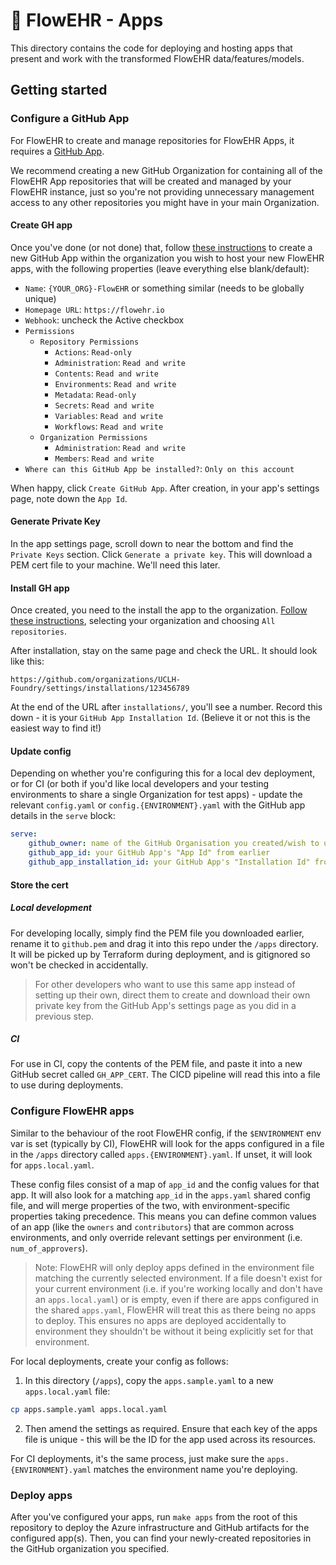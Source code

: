 # 🌺 FlowEHR - Apps

This directory contains the code for deploying and hosting apps that present and work with the transformed FlowEHR data/features/models.

## Getting started

### Configure a GitHub App

For FlowEHR to create and manage repositories for FlowEHR Apps, it requires a [GitHub App](https://docs.github.com/en/apps/creating-github-apps/creating-github-apps/about-apps).

We recommend creating a new GitHub Organization for containing all of the FlowEHR App repositories that will be created and managed by your FlowEHR instance, just so you're not providing unnecessary management access to any other repositories you might have in your main Organization.

#### Create GH app

Once you've done (or not done) that, follow [these instructions](https://docs.github.com/en/apps/creating-github-apps/creating-github-apps/creating-a-github-app) to create a new GitHub App within the organization you wish to host your new FlowEHR apps, with the following properties (leave everything else blank/default):

- `Name`: `{YOUR_ORG}-FlowEHR` or something similar (needs to be globally unique)
- `Homepage URL`: `https://flowehr.io`
- `Webhook`: uncheck the Active checkbox
- `Permissions`
    - `Repository Permissions`
        - `Actions`: `Read-only`
        - `Administration`: `Read and write`
        - `Contents`: `Read and write`
        - `Environments`: `Read and write`
        - `Metadata`: `Read-only`
        - `Secrets`: `Read and write`
        - `Variables`: `Read and write`
        - `Workflows`: `Read and write`
    - `Organization Permissions`
        - `Administration`: `Read and write`
        - `Members`: `Read and write`
- `Where can this GitHub App be installed?`: `Only on this account`

When happy, click `Create GitHub App`. After creation, in your app's settings page, note down the `App Id`.

#### Generate Private Key

In the app settings page, scroll down to near the bottom and find the `Private Keys` section. Click `Generate a private key`. This will download a PEM cert file to your machine. We'll need this later.

#### Install GH app

Once created, you need to the install the app to the organization. [Follow these instructions](https://docs.github.com/en/apps/maintaining-github-apps/installing-github-apps), selecting your organization and choosing `All repositories`.

After installation, stay on the same page and check the URL. It should look like this:

```
https://github.com/organizations/UCLH-Foundry/settings/installations/123456789
```

At the end of the URL after `installations/`, you'll see a number. Record this down - it is your `GitHub App Installation Id`. (Believe it or not this is the easiest way to find it!)

#### Update config

Depending on whether you're configuring this for a local dev deployment, or for CI (or both if you'd like local developers and your testing environments to share a single Organization for test apps) - update the relevant `config.yaml` or `config.{ENVIRONMENT}.yaml` with the GitHub app details in the `serve` block:

```yaml
serve:
    github_owner: name of the GitHub Organisation you created/wish to use for deploying apps into
    github_app_id: your GitHub App's "App Id" from earlier
    github_app_installation_id: your GitHub App's "Installation Id" from earlier
```

#### Store the cert

##### Local development

For developing locally, simply find the PEM file you downloaded earlier, rename it to `github.pem` and drag it into this repo under the `/apps` directory. It will be picked up by Terraform during deployment, and is gitignored so won't be checked in accidentally.

> For other developers who want to use this same app instead of setting up their own, direct them to create and download their own private key from the GitHub App's settings page as you did in a previous step.

##### CI

For use in CI, copy the contents of the PEM file, and paste it into a new GitHub secret called `GH_APP_CERT`. The CICD pipeline will read this into a file to use during deployments.

### Configure FlowEHR apps

Similar to the behaviour of the root FlowEHR config, if the `$ENVIRONMENT` env var is set (typically by CI), FlowEHR will look for the apps configured in a file in the `/apps` directory called `apps.{ENVIRONMENT}.yaml`. If unset, it will look for `apps.local.yaml`.

These config files consist of a map of `app_id` and the config values for that app. It will also look for a matching `app_id` in the `apps.yaml` shared config file, and will merge properties of the two, with environment-specific properties taking precedence. This means you can define common values of an app (like the `owners` and `contributors`) that are common across environments, and only override relevant settings per environment (i.e. `num_of_approvers`).

> Note: FlowEHR will only deploy apps defined in the environment file matching the currently selected environment. If a file doesn't exist for your current environment (i.e. if you're working locally and don't have an `apps.local.yaml`) or is empty, even if there are apps configured in the shared `apps.yaml`, FlowEHR will treat this as there being no apps to deploy. This ensures no apps are deployed accidentally to environment they shouldn't be without it being explicitly set for that environment.

For local deployments, create your config as follows:

1. In this directory (`/apps`), copy the `apps.sample.yaml` to a new `apps.local.yaml` file:

```bash
cp apps.sample.yaml apps.local.yaml
```

2. Then amend the settings as required. Ensure that each key of the apps file is unique - this will be the ID for the app used across its resources.

For CI deployments, it's the same process, just make sure the `apps.{ENVIRONMENT}.yaml` matches the environment name you're deploying.

### Deploy apps

After you've configured your apps, run `make apps` from the root of this repository to deploy the Azure infrastructure and GitHub artifacts for the configured app(s). Then, you can find your newly-created repositories in the GitHub organization you specified.
